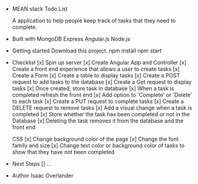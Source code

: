 - MEAN stack Todo List

  A application to help people keep track of tasks that they need to complete.

- Built with
    MongoDB
    Express
    Angular.js
    Node.js

- Getting started
    Download this project.
    npm install
    npm start

- Checklist
    [x] Spin up server
    [x] Create Angular App and Controller
    [x] Create a front end experience that allows a user to create tasks
        [x] Create a Form
        [x] Create a table to display tasks
        [x] Create a POST request to add tasks to the database
        [x] Create a Get request to display tasks
    [x] Once created, store task in database
    [x] When a task is completed refresh the front end
    [x] Add option to 'Complete' or 'Delete' to each task
        [x] Create a PUT request to complete tasks
        [x] Create a DELETE request to remove tasks
    [x] Add a visual change when a task is completed
    [x] Store whether the task has been completed or not in the Database
    [x] Deleting the task removes it from the database and the front end

    CSS
    [x] Change background color of the page
    [x] Change the font family and size
    [x] Change text color or background color of tasks to show that they have not been completed

- Next Steps
    [] ...

- Author
    Isaac Overlander
